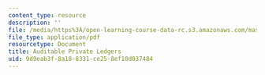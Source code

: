 ```yaml
---
content_type: resource
description: ''
file: /media/https%3A/open-learning-course-data-rc.s3.amazonaws.com/mas-s62-cryptocurrency-engineering-and-design-spring-2018/9d9eab3f8a188331ce258ef10d037484_MAS-S62S18-lec24.pdf
file_type: application/pdf
resourcetype: Document
title: Auditable Private Ledgers
uid: 9d9eab3f-8a18-8331-ce25-8ef10d037484
---
```

